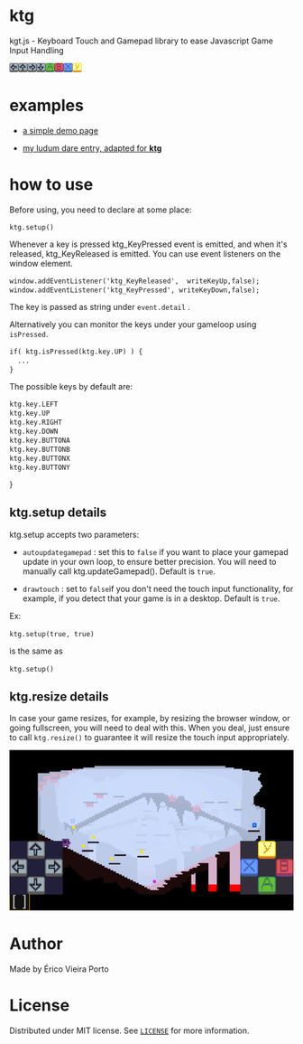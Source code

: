 # ktg
kgt.js - Keyboard Touch and Gamepad library to ease Javascript Game Input Handling

![](buttons.png)

# examples

- [a simple demo page](https://ericoporto.github.io/ktg/)

- [my ludum dare entry, adapted for **ktg**](https://ericoporto.github.io/ktg/example/rocambolli_ktgedition/)

# how to use
Before using, you need to declare at some place:

    ktg.setup()

Whenever a key is pressed ktg_KeyPressed event is emitted, and when it's released,
ktg_KeyReleased is emitted. You can use event listeners on the window element.

    window.addEventListener('ktg_KeyReleased',  writeKeyUp,false);
    window.addEventListener('ktg_KeyPressed', writeKeyDown,false);

The key is passed as string under `event.detail` .

Alternatively you can monitor the keys under your gameloop using `isPressed`.

    if( ktg.isPressed(ktg.key.UP) ) {
      ...
    }

The possible keys by default are:

    ktg.key.LEFT
    ktg.key.UP
    ktg.key.RIGHT
    ktg.key.DOWN
    ktg.key.BUTTONA
    ktg.key.BUTTONB
    ktg.key.BUTTONX
    ktg.key.BUTTONY
  }

## ktg.setup details

ktg.setup accepts two parameters:

- `autoupdategamepad` : set this to `false` if you want to place your gamepad
update in your own loop, to ensure better precision. You will need to manually
call ktg.updateGamepad(). Default is `true`.

- `drawtouch` : set to `false`if you don't need the touch input functionality,
for example, if you detect that your game is in a desktop. Default is `true`.

Ex:

`ktg.setup(true, true)`

is the same as

`ktg.setup()`

## ktg.resize details

In case your game resizes, for example, by resizing the browser window, or going
fullscreen, you will need to deal with this. When you deal, just ensure to call
`ktg.resize()` to guarantee it will resize the touch input appropriately.

![](screenshot.png)

# Author

Made by Érico Vieira Porto


# License

Distributed under MIT license. See [`LICENSE`](LICENSE) for more information.
